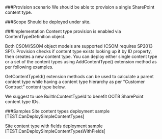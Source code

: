 ﻿<properties 
	  pageTitle="[PAGE_TITLE]" 
    pageName="[PAGE_NAME]"
    parentPageId="3981"
/>

###Provision scenario
We should be able to provision a single SharePoint content type.

###Scope
Should be deployed under site.

###Implementation
Content type provision is enabled via ContentTypeDefinition object.

Both CSOM/SSOM object models are supported (CSOM requires SP2013 SP1). Provision checks if content type exists looking up it by ID property, then creates a new content type. You can deploy either single content type or a set of the content types using AddContentType() extension method as per following examples.

GetContentTypeId() extension methods can be used to calculate a parent content type while having a content type hierarchy as per “Customer Contract” content type below.

We suggest to use BuiltInContentTypeId to benefit OOTB SharePoint content type IDs.


###Samples
Site content types deployment sample
[TEST.CanDeploySimpleContentTypes]

Site content type with fields deployment sample
[TEST.CanDeploySimpleContentTypesWithFields]